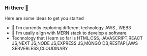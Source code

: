 ### Hi there 👋

Here are some ideas to get you started

- 🔭 I’m currently exploring different technology-AWS , WEB3
- 🌱 I’m usally align with MERN stack to develop a software
- Technology that i learn so far is HTML,CSS, JAVASCRIPT,REACT JS,NEXT JS,NODE JS,EXPRESS JS,MONGO DB,RESTAPI,AWS SERVERLESS,CLOUDINARY
